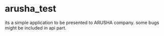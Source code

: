 # arusha_test
its a simple application to be presented to ARUSHA company.
some bugs might be included in api part.
